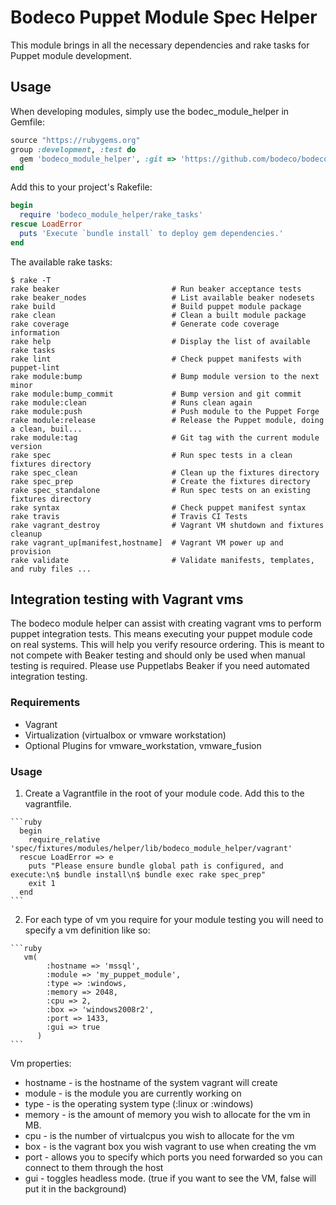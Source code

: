 # Bodeco Puppet Module Spec Helper

This module brings in all the necessary dependencies and rake tasks for Puppet module development.

## Usage

When developing modules, simply use the bodec_module_helper in Gemfile:
```ruby
source "https://rubygems.org"
group :development, :test do
  gem 'bodeco_module_helper', :git => 'https://github.com/bodeco/bodeco_module_helper.git'
end
```

Add this to your project's Rakefile:
```ruby
begin
  require 'bodeco_module_helper/rake_tasks'
rescue LoadError
  puts 'Execute `bundle install` to deploy gem dependencies.'
end
```

The available rake tasks:
```shell
$ rake -T
rake beaker                         # Run beaker acceptance tests
rake beaker_nodes                   # List available beaker nodesets
rake build                          # Build puppet module package
rake clean                          # Clean a built module package
rake coverage                       # Generate code coverage information
rake help                           # Display the list of available rake tasks
rake lint                           # Check puppet manifests with puppet-lint
rake module:bump                    # Bump module version to the next minor
rake module:bump_commit             # Bump version and git commit
rake module:clean                   # Runs clean again
rake module:push                    # Push module to the Puppet Forge
rake module:release                 # Release the Puppet module, doing a clean, buil...
rake module:tag                     # Git tag with the current module version
rake spec                           # Run spec tests in a clean fixtures directory
rake spec_clean                     # Clean up the fixtures directory
rake spec_prep                      # Create the fixtures directory
rake spec_standalone                # Run spec tests on an existing fixtures directory
rake syntax                         # Check puppet manifest syntax
rake travis                         # Travis CI Tests
rake vagrant_destroy                # Vagrant VM shutdown and fixtures cleanup
rake vagrant_up[manifest,hostname]  # Vagrant VM power up and provision
rake validate                       # Validate manifests, templates, and ruby files ...
```

## Integration testing with Vagrant vms
The bodeco module helper can assist with creating vagrant vms to perform puppet integration tests.  This means executing
your puppet module code on real systems.  This will help you verify resource ordering. This is meant to not compete with
Beaker testing and should only be used when manual testing is required.  Please use Puppetlabs Beaker if you need automated
integration testing.

### Requirements
* Vagrant
* Virtualization (virtualbox or vmware workstation)
* Optional Plugins for vmware_workstation, vmware_fusion

### Usage
  1. Create a Vagrantfile in the root of your module code.  Add this to the vagrantfile.

    ```ruby
      begin
        require_relative 'spec/fixtures/modules/helper/lib/bodeco_module_helper/vagrant'
      rescue LoadError => e
        puts "Please ensure bundle global path is configured, and execute:\n$ bundle install\n$ bundle exec rake spec_prep"
        exit 1
      end
    ```

  2. For each type of vm you require for your module testing you will need to specify a vm definition like so:

    ```ruby
       vm(
            :hostname => 'mssql',
            :module => 'my_puppet_module',
            :type => :windows,
            :memory => 2048,
            :cpu => 2,
            :box => 'windows2008r2',
            :port => 1433,
            :gui => true
          )
    ```

Vm properties:

* hostname - is the hostname of the system vagrant will create
* module - is the module you are currently working on
* type - is the operating system type  (:linux or :windows)
* memory - is the amount of memory you wish to allocate for the vm in MB.
* cpu - is the number of virtualcpus you wish to allocate for the vm
* box - is the vagrant box you wish vagrant to use when creating the vm
* port - allows you to specify which ports you need forwarded so you can connect to them through the host
* gui - toggles headless mode.  (true if you want to see the VM, false will put it in the background)
